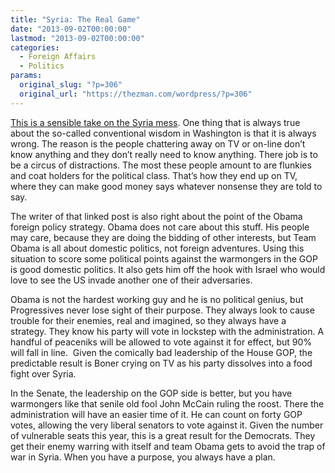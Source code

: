 ```yaml
---
title: "Syria: The Real Game"
date: "2013-09-02T00:00:00"
lastmod: "2013-09-02T00:00:00"
categories:
  - Foreign Affairs
  - Politics
params:
  original_slug: "?p=306"
  original_url: "https://thezman.com/wordpress/?p=306"
---
```


<a
href="http://www.washingtontimes.com/news/2013/sep/1/curl-obamas-2014-calculation-lets-have-war/"
rel="noopener" target="_blank">This is a sensible take on the Syria
mess</a>. One thing that is always true about the so-called conventional
wisdom in Washington is that it is always wrong. The reason is the
people chattering away on TV or on-line don’t know anything and they
don’t really need to know anything. There job is to be a circus of
distractions. The most these people amount to are flunkies and coat
holders for the political class. That’s how they end up on TV, where
they can make good money says whatever nonsense they are told to say.

The writer of that linked post is also right about the point of the
Obama foreign policy strategy. Obama does not care about this stuff. His
people may care, because they are doing the bidding of other interests,
but Team Obama is all about domestic politics, not foreign adventures.
Using this situation to score some political points against the
warmongers in the GOP is good domestic politics. It also gets him off
the hook with Israel who would love to see the US invade another one of
their adversaries.

Obama is not the hardest working guy and he is no political genius, but
Progressives never lose sight of their purpose. They always look to
cause trouble for their enemies, real and imagined, so they always have
a strategy. They know his party will vote in lockstep with the
administration. A handful of peaceniks will be allowed to vote against
it for effect, but 90% will fall in line.  Given the comically bad
leadership of the House GOP, the predictable result is Boner crying on
TV as his party dissolves into a food fight over Syria.

In the Senate, the leadership on the GOP side is better, but you have
warmongers like that senile old fool John McCain ruling the roost. There
the administration will have an easier time of it. He can count on forty
GOP votes, allowing the very liberal senators to vote against it. Given
the number of vulnerable seats this year, this is a great result for the
Democrats. They get their enemy warring with itself and team Obama gets
to avoid the trap of war in Syria. When you have a purpose, you always
have a plan.
